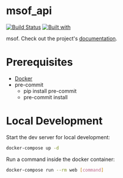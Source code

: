 # msof_api

[![Build Status](https://travis-ci.org/likelion-kookmin/msof_api.svg?branch=master)](https://travis-ci.org/likelion-kookmin/msof_api)
[![Built with](https://img.shields.io/badge/Built_with-Cookiecutter_Django_Rest-F7B633.svg)](https://github.com/agconti/cookiecutter-django-rest)

msof. Check out the project's [documentation](http://likelion-kookmin.github.io/msof_api/).

# Prerequisites

- [Docker](https://docs.docker.com/docker-for-mac/install/)
- pre-commit
    - pip install pre-commit
    - pre-commit install

# Local Development

Start the dev server for local development:
```bash
docker-compose up -d
```

Run a command inside the docker container:

```bash
docker-compose run --rm web [command]
```
